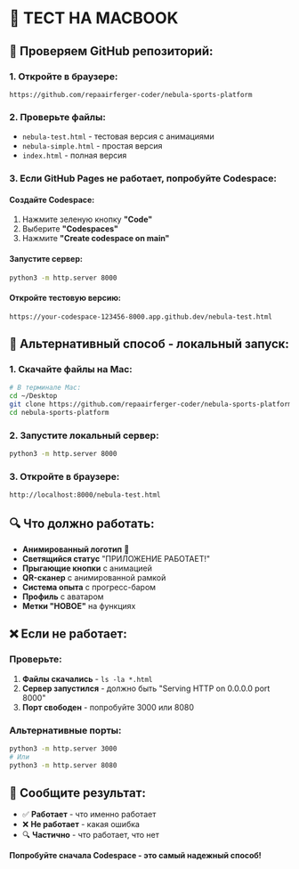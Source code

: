 # 🍎 ТЕСТ НА MACBOOK

## 🎯 **Проверяем GitHub репозиторий:**

### **1. Откройте в браузере:**
```
https://github.com/repaairferger-coder/nebula-sports-platform
```

### **2. Проверьте файлы:**
- `nebula-test.html` - тестовая версия с анимациями
- `nebula-simple.html` - простая версия
- `index.html` - полная версия

### **3. Если GitHub Pages не работает, попробуйте Codespace:**

#### **Создайте Codespace:**
1. Нажмите зеленую кнопку **"Code"**
2. Выберите **"Codespaces"**
3. Нажмите **"Create codespace on main"**

#### **Запустите сервер:**
```bash
python3 -m http.server 8000
```

#### **Откройте тестовую версию:**
```
https://your-codespace-123456-8000.app.github.dev/nebula-test.html
```

## 🎯 **Альтернативный способ - локальный запуск:**

### **1. Скачайте файлы на Mac:**
```bash
# В терминале Mac:
cd ~/Desktop
git clone https://github.com/repaairferger-coder/nebula-sports-platform.git
cd nebula-sports-platform
```

### **2. Запустите локальный сервер:**
```bash
python3 -m http.server 8000
```

### **3. Откройте в браузере:**
```
http://localhost:8000/nebula-test.html
```

## 🔍 **Что должно работать:**

- **Анимированный логотип** 🌌
- **Светящийся статус** "ПРИЛОЖЕНИЕ РАБОТАЕТ!"
- **Прыгающие кнопки** с анимацией
- **QR-сканер** с анимированной рамкой
- **Система опыта** с прогресс-баром
- **Профиль** с аватаром
- **Метки "НОВОЕ"** на функциях

## ❌ **Если не работает:**

### **Проверьте:**
1. **Файлы скачались** - `ls -la *.html`
2. **Сервер запустился** - должно быть "Serving HTTP on 0.0.0.0 port 8000"
3. **Порт свободен** - попробуйте 3000 или 8080

### **Альтернативные порты:**
```bash
python3 -m http.server 3000
# Или
python3 -m http.server 8080
```

## 🎯 **Сообщите результат:**

- ✅ **Работает** - что именно работает
- ❌ **Не работает** - какая ошибка
- 🔍 **Частично** - что работает, что нет

**Попробуйте сначала Codespace - это самый надежный способ!**